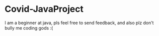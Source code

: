 # Covid-JavaProject
I am a beginner at java, pls feel free to send feedback, and also plz don't bully me coding gods :(
